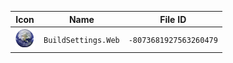 | Icon | Name | File ID |
| ---  | ---  | ---     |
| ![](BuildSettings.Web.png) | `BuildSettings.Web` | `-8073681927563260479` |
